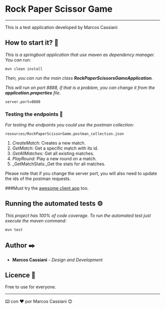 # Rock Paper Scissor Game
***

This is a test application developed by Marcos Cassiani 

## How to start it? 🚀

_This is a springboot application that use maven as dependency manager. You can run:_
```
mvn clean install
```

_Then, you can run the main class **RockPaperScissorsGameApplication**._

_This will run on port 8888, if that is a problem, you can change it from the **application.properties** file._

```
server.port=8888
```

### Testing the endpoints 🔧

_For testing the endpoints you could use the postman collection:_
```
resources/RockPaperScissorGame.postman_collection.json
```
1. _CreateMatch:_ Creates a new match.
2. _GetMatch:_ Get a specific match with its id.
3. _GetAllMatches:_ Get all existing matches.
4. _PlayRound:_ Play a new round on a match.
5. _GetMatchStats:_Get the stats for all matches.

Please note that if you change the server port, you will also need to update the ids of the postman requests.

###Must try the [awesome client app](https://github.com/marcoskssiani/rock-paper-scissor-game-client) too.
## Running the automated tests ⚙️

_This project has 100% of code coverage. To run the automated test just execute the maven command:_

```
mvn test
```

## Author ✒️

* **Marcos Cassiani** - *Design and Development* 

## Licence 📄

Free to use for everyone.

---
⌨️ con ❤️ por Marcos Cassiani 😊